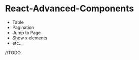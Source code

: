 # React-Advanced-Components

- Table
- Pagination  
- Jump to Page  
- Show x elements   
- etc...      
       
//TODO
    
 
